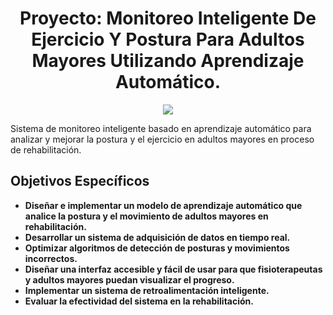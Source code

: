 <h1 align="center">Proyecto: Monitoreo Inteligente De Ejercicio Y Postura Para Adultos Mayores Utilizando Aprendizaje Automático.</h1>

<p align="center">
<img src="https://img.shields.io/badge/STATUS-EN%20DESAROLLO-green">
</p>

Sistema de monitoreo inteligente basado en aprendizaje automático para analizar y mejorar la postura y el ejercicio en adultos mayores en proceso de rehabilitación.

## Objetivos Específicos

- **Diseñar e implementar un modelo de aprendizaje automático que analice la postura y el movimiento de adultos mayores en rehabilitación.**
- **Desarrollar un sistema de adquisición de datos en tiempo real.**
- **Optimizar algoritmos de detección de posturas y movimientos incorrectos.**
- **Diseñar una interfaz accesible y fácil de usar para que fisioterapeutas y adultos mayores puedan visualizar el progreso.**
- **Implementar un sistema de retroalimentación inteligente.**
- **Evaluar la efectividad del sistema en la rehabilitación.**